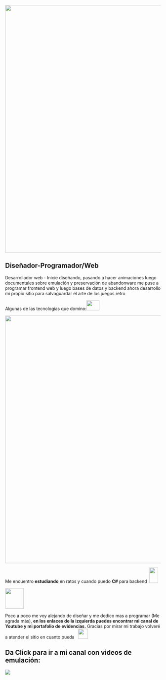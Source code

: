 <div>
 <img src= "https://lh3.googleusercontent.com/L4cAk-APbskDEcpWE58ZgfICbiPJ5rS3LGQkmTjvan-NBtKcOFx3MXdY10GRVi6HC5UiBqV_egY_tPsZY5nZeUzykaRrQPQV12vg-H_L2EZu9Nw4yUsns3CmwObHdBOiaJSHGcnp3WgNmUuuild68jQZ7fBaZnHYx46hNkjOB3DrOMGDUUhTo-Kupfsszf6jhxhol8bpiM32odR_7haVvQofh_uHy8JQzGvfeseSieu0i_pGBSC0AQXYczDz37JFHht_dqbKzEv_GpMmPECF4HqeNHoVhGYDG7SdwxfOoli6Yeo3wxXwv2YMCu43_YFUtMb4R1eEX_53KSD9Qy4nb2pkpRIIVZn9ICFLhK_0dNPMeVegrh8oGAsehJp53_s7S0LuFvPlJ8ZGzIiZ_W_fN-uVbUH8f4Cq2dFHcWdtjC3SEpSBG7m4K-iN-8AeGlmA6v4RrrbsS1ZT46HRfcIKlv4DAfwKq1naRB4eMAvmYeTrWSB03VMhqypcl1kTXm2fG7_FZQRUoIbCjaffuRLeSIp150dxPLBPTYwpIwwjc8570fg5sc6lJBd8G0bntlVrg0eBqh9Lr9phUpxIr6skcg7Tn7m2aG59UQNk8Q6H6PRO0Yb9dEqA9_cdL2imLOWJ21xbz_551EKrp9483BRxNa49yC8E4qbjIZrH09VehLOdExUnvXL9eaZ_yVJsH2IsNWGaCIu4FGjYM1Q9id_U5FLK5QppdMbk5irAGTUbFR-7TWF96DcI0JTC31hyBTl5otEQ5SHvM3XzMex_wT0UkrdYONmel3AAWsU2--EZldOtayfFDwgBaEm9R3aI-Miy3NECLJpwNaswKSmezfXVXihoPzo9GV0lC51yxEz0LhJP1mp0JNGs86ySznK7qQ8igwnDZKyROa2xjs4a0Z5ph8g1NAf18tP2jAo5nmDGbeZpw696=w1280-h640-no?authuser=0" width=800 />
 
 <h2>Diseñador-Programador/Web</h2>
 
 <p>Desarrollador web - Inicie diseñando, pasando a hacer animaciones luego documentales sobre emulación y preservación de abandonware me puse a programar frontend web y luego bases de datos y backend ahora desarrollo mi propio sitio para salvaguardar el arte de los juegos retro</p>
 
 <p>Algunas de las tecnologías que domino:<img src ="[https://lh3.googleusercontent.com/zZ6W9jdTiPILd-yWOeOpQc1dyYXnu37o2uElMPHy5wk19kisKXoiqUCB9Ha8p2h2NPgr8smullfK07V8kGc5AuMBL_eqY2CrX8hCv4NHHfKO3Q-F5wZUJKFs_SFVcClIOodbgShNz01GYUIsdmMRHvBYQHLqudGA_Z4DPVhHIrZ1acxWzXzw7gr8eFUa2lddTMZZ-XR7yYjWV4uSghsjowIzXVYmeu18T5MYp9TpvnG_d48XjJxvdruI0ON1h8AovX6NTl3nAzy4YK3LMVEPYieRiUwSmeL_y_ZPIfbpk5AGbgq43-N94tYN7VIy_MKeGhCJTBiMxG-RFL7pl6e2KyIqVSeRcElhERECYbY4pbxzAHJLE3lGLYyUO_cNOBXE4sYXdRNR89Xy9p3kvKfn8RGxoTkyQ3aXDj2-ztWNMQ2kTD4vg6sOEgm4jrpyCT-jizLDIuSYE0lGA44DqniFOZ1v11rVoq86KFlcfI4EG9PP9qnwbkDx4bgGM8kmextY1LyuhfzOKyrA0anWLlYzD0ymlSobNiypczzUFZB1AYnv-Yjk5NFSBwwA3tFs2ZOLxwImGaqFkiCOEd3-DEqS3zWI9Od5knyQ-o1TlkspdUrY-magNxu-h4XMdJ63PvZC9hi3ubcsRUU-NlSMzE2D33dO7dYGcwzd0Wn5u8-vKBAvJUJKlfkY_BJKqVbjBJyWFBgav-ImN3EpFJjz-lRc_Vd9eEoaGtG5CWcUmMkXzM7xzinyFAo798AJZt-mnTCRvJ3scwD-vJvKLXXEBrSvqXCHf4_FLfE5v60UDSE8uUcXDYK7bHQ0Q6gwnQXBIdk4tdH7slFEul393bJ-z_Z78vQFceHkk-s02ry03AMLxnm238dzZXPGkMnPh4LA3O0eg7RD66O4zk46HaVOUJgpXcORWLX3Mb8vIHLuVuj_D0brqzmu=w506-h407-no?authuser=0" width=42 height=32/> </p>
<img src="https://lh3.googleusercontent.com/w5cq3CjqzY7Nz5j7xt-DQejdk51b54hgQYqCJMkMtyMezD3clJaU4QwNV7EAIGboE3rDb2sT_wJvKpyvvetGhmH4bUN6SApykie06tLN67XMhwU8xaAkVio8Gl21ZNChFeX8SPnmLlHZaUOUUxfADeJhkjjy3Fna_D9MHApWNLB3i6dpXl8eUFmSrx9o8Rq6qf9maaxVmQXEI7wsgzCcXCQ33VJRSuNpPNvWePJBjAuarxABSj6TL4f6S7fbmeXH_HveB9R4JBCj9lNWdErnVsYJfWUCmLAyxPW-cTHjkctUTcnM0QDja02-5DnJyf0dw2AFJEmBbssGafaOMUjBqe8-ca52-ILT6yYS88r4q-5dgFlDB_Pt8QcqmDj-BDTOsngQ4uTZEW5gQ0XrclBJXclQ-z3anh1eX73YCTCl0_UhwV8z7yo9il86tS3e84rlDyNmnh1gRuX3hOMge4sCF2gLhzB9ozHgP_FpqhnxBo5KB6sOeXXAZNCULNoU1B65fVK3r-4zIGN_VJamIn4Uei7h9svKXJays074uzNSYt52itHEc5Yp3P7_px7t6_Klod67JuZbl3pLWcFNlOAqaIl6D5oufr21J3DoEyuH98v1kjEmnx-tbZJAfE420irXuhso72pqBdNqJGmWJh80hVukUOONWIe0FniLWPal_T1mim-_XxJweDVtzIr08UG50gl4NwBvN_OjXq6DR7csHRvTfHSKzXcrJIT4i8cbPY7SzNS8di5nFEA1-v1GYa2WEk4eJJRoEmre3T1treDUG1q4o1OeRYql2Q1r2j6sEyyxaDFQjLM_2lNndR0oLC4aywck28qjA48onVa_2zG6hvTh3DOIclFx7BfEiF4lRUVC7gZICp8P2kgfomjT45meswPbD0eXucPwKCM4sFLtrJ9andgYBSJ0DI76bQ9z3LRmFysM=w1600-h120-no?authuser=0](https://lh3.googleusercontent.com/RuN-1OkjH1VGiWOVwB-mG46eNpxgvodwZAQUCpb3mDlZiNhBHy8E1vKBFfK8y8jTzzQjZhbgyIai4ZGw4k9iPEk5HAYLO__FYIziHIXaFbuWjZzL_e6ZlA61RrAcjTlKRDsLDG09lRn705JQt4ZJlpHYWuRzyc7I7QIGl8myilwYGCh_Cd6Vq1MeqMttAR4NUQHAuTdcGNOJfn3rPCeF_E3MCH-8w54BpiydtExvy-ZgnewnNN7NXXgaIqjbh8yX-D39YQ5FxtmfxICetoe4os2ftrpR-jrAQNdA8aHFlAgBkZuxkvVtr0QalkkKPqpSFiVWHSLBoiYXdUP1TzWU1sPbta35jknYtAQhEtmd87q8DUHAlvtcHmm7LElCAT-D0qot9WGFyP8Aq5OC1EmSiBO0I1DgsPSWMeSXsTDvf82BapJTIdGdgswIK8X-vfCyFf7QN6uGRh8iPvf_BrlBp-DrgXNsF3aelC6e6yTfj6qs5jY-q8kphdZbObGrNJYBfEiwr7SiVXZm0xBD5ktv3tKM-yDpfh0JXHov3ie95vFTRdU-z_2afIQGAD9Mke2Z5Sh6wQBkiTNnD69Hmda4txAizEEhQUbZoynoSTdWjQcpkrZ1MKhLxw_0ZiU64_7u3EUyoxINL4biEi6FwGRNINQmY8BGBiOq7kOYofZi1RnOY5iNvMK_jKz4bbOncagWS_0VbVwY7ch5Uzm1W5HT2EZeAC-JYhwP3aBEt0g6QXvFtS2AtY_To1AuyU2-qG9lzHS7_L-e_ZTTjqXSG-kV6DjZvrmrmyvIkCs6aT-AJcIhsfnr2yV2GyEsQ56XmkYqocn1qnpy09GUo9mn1Ip9PIKlpb2jOcrV0sr1y-lOTlBsuZv-5M_DoSTdCVAgJGREmKRuZZBE1E9g44vZV96xh4ApmBvXjVoEFrQROkX0pOWwvIjv=w1600-h298-no?authuser=0)" width=800 />
 
 
 <p>Me encuentro <strong>estudiando</strong> en ratos y cuando puedo <strong>C#</strong> para backend &nbsp<img src="https://lh3.googleusercontent.com/we_xrPNzgADn-zZPi6qoA_uz_kvsUwVAT4rGuQ4HKKiVjGExNBr2pLeHT0J9NEe2GnlDNT2UuUhpuTcA4InMw4pqQqs4T4KfJN7OcBTCWR3moA9FQTCGdJ6zPSIjnbatQ3fJDbnNQtVQjZEDRhSf6xTj-ZTtQ0F-3OOXqvKpVqUWuXPV71VzfMhKGoYOF-B6PrqL3NCEklc_1eDeLL_bZJgTgkxC7UVgxuSf8szCStrjTCI9ODGuUKBYXUxK-aHtbFgSScrsk9OVHYoJtKt5_df2nR_ehGYqbUKdVjT61EQinCeZjAa--NKbO3ScwcdAicCTDeGHMmPSdl7K1RxLOkKNwCqd6b1HYIOLYpUCkXQDYQ1CXzO23keCAg00k-BWnwO9pM1gjP2ttk9o7GDpnoYxSQD02b-nIMXUFiWPJQ4MDdfE02YpavflSdLFC2PyTA1BDZu4EGMafDZG8o0LkfZQvTiGgNHMvFWolxWU-YE6wPoRbCBRq8y5eDE_MIsvDxfgbe82eVA4f1LJz2cWmXD3vj8mNE2obeI0LeLQ3YVSJI0tYYihMClte43Jw0qIFYcfH8m-KVrbhZTPvoPmhkOEjRW0gtDXUeN1PyAsDwwySG7VAko6_akS2Wi2GmB_sck1F6mtDrth1FPCPiRdeBSGlz9pvAVJf3cmOKqYYUBAf00mwlDHhmtmZMldgnuQRXH498eEYpkAAF4H0mxmP8Pyfq1VNQLqBZ_WFjLTX_h-m1avVEbuRE1n8gAq-VJAqZBgnlYWevZ2zo55SLNmwyOMIapspMn3yathYvAEYavE-xbvZ5-2dptyCBJhuOfgkHYx6fgrWmWBQmVslTvXJUP9c4P-JHXveWcAvSU1jfaPEI8kmeHx7fobTDASYur3ovMGsjuDz0dQQbLYPdd0LhnXQiYeTOPnnRRRCzmdFS3Lrytt=w280-h508-no?authuser=0" width=28 height=50/></p>
 
 <img src ="https://lh3.googleusercontent.com/mQwsz8lPQCs1jqgGTL3oEeeQaQFX9EmNhdHn53e-FAiEwEE2vt66SJQjzcZow1Klr9_O4GYyj68gy1TprZKAwfWHtuXt3Sw8nCRJQm_IkOhzNAxdboSTVqbhOj_AzkBelgklb1tzUsKPRVyEPRmi9FGWdMl7s8rFAZsNpffWZN4Cx9YpBA9OUxDFqtl968MHDGWCZyPP1idVGj63zn0CKoDePGYgRIauAt6AdWSPoI58A-32-FMdRh56YA9rv8uF8F5KG4H5gCGsZ1uayTdDLVfk6lAUy8rs84aCtkGL6ibZwecxNfnLFiuMopdaNXnlhy1d74F6ADX48Uz0e58gAFS-E569oUadCMALbA633WDcyC-P-B1IaDT0WCpur1SnZ4gL4rA05Mfrk2WTPlPZiXlEoCB69G_CS0t9zuifnqeWKVqNz-yoIlzMRc1kQ7qafSkk1PBFo0u-tl1jyPjitPSeoMha2mgrAz_tOW7nJCcMpVQGwkRSnK3l5aga86Jnb_vqUSInlUHvDrnlgzCJpgjEKItyMYgJKG2d7OIxJxsnpKc6z9BY8BkOeNYr_XjSDolw_gp5Jqh4HcXw1hL-V3r2flSxXRHM_41vsGSVTNoIoFvXAM0pdFFjBS2moVKKED9H1Dt9tNG_6gFCxVhvwwfk_qC9UHgfeCRF3LHpwro8Wtl3NVq31VF1dQknuwSA0NO9Qj7uuPSHWhwVQ2NOw6F5u9_Ix3l5Zln60aGiQZ2zjuWbYuHtdjxa9VMuuGDZiOwHqghnlaAki64qkj7KnbEhgXTDjv848gLF5qFbXv2k13miYSXiDo3DHs1KR-5l6vwuS9eAsqXbMRV0Fq6wkgIuFKYmwsdQbXHj7f4-qI3m1BRUi1lW6_Rk6VdWW9XqYlt99DWz8eVFpsZ8XtH4SiC58KneZK0U5AAIMvu03z9RMS3g=w108-h125-no?authuser=0" width=60 height=66 /> 
 
 
 <p>Poco a poco me voy alejando de diseñar y me dedico mas a programar (Me agrada más), <strong>en los enlaces de la izquierda puedes encontrar mi canal de Youtube y mi portafolio de evidencias.</strong> Gracias por mirar mi trabajo volveré a atender el sitio en cuanto pueda &nbsp <img src="https://lh3.googleusercontent.com/0RxVP8WwbDkUQYxMmatB7_ycZkpkA7G6YJvf9dU7woehsNOKhsf2T71q_BtFecr0T2pvJOkBWzCfobfl7t3jDAS0PU9JWwkxVakyunaQAfAWoRMLbkSjPwSdGKA3VMhmkHuanfBxMblPTETiTk3PUrI-ZwIoxs_W8JhUVhma3eMB21VJ41CNZ-AA1EyHL4BEaW06qIoAxC2VdzKsVAiCDP3yAECo8vd3cP6QbYbvVfMJ8F1aeW_NtcaeiJObqPlVDzjnxZV6MObdGQUhllIYuUxknjSGQ5coQfTP9UxqCGG1Nd4zBmeNRc6SF_WVfwaDoiIpbZz_EsersUy_XMNrxYkJ5YeogwK9c4wo6ItX5Lvx6ZbSrdRNqxqQ9_AzmTdxvwC6ReZq7qeshJAYl_nN0IivqfdedH80tjBKpPmzg6WfFwrrByQmYk6QQP3djyyCYsVipUsM0T7jEprON2oT1-tI_q1kNRt5KFf_AYMMAS92HCy7AKQC4D8btz1Ab1apiU8cwjhOFq-iHGlvnC0V5zxlxCiPiZ_Z6xkxhU_RzbsNaiLKEUiDl53E7AWlQoxETZYQ_D_z8CXwd8fChdv3tAUcMq4Q25WfanmThvegZ2DVdQzajOUgmBFR6lOiACIaDy5qnssLiKGCQ9t-HHQULtm_okJgudK0vn5dMtfMVOgy9O8Ra6alQqmewZ0Y1Cf4e1cGiyv4GIUzzt_mCn0xfRLdqrX3nWEfuQKnSm9mS5RTdi5tPsAWUqtXtAmtqKmVHOd-2fCvZDDYYVOji5khSR37edPpTTUoWq69BOi2JFOT41i-OjytgAhOGNG-FLZgiohZMpaAr1k33xb0Ej7pa2qxfo9KvueAuTrgsrAWGZwg2gZV4O04NkAR98hdlV87WSAWz7H1XSKM3M8X3pEEX9OtE1Xf9j1kumk7CaNqQlYBz9uj=w450-h439-no?authuser=0" width=32 height=32 /></p>
 
 
 <h2><strong>Da Click para ir a mi canal con videos de emulación:</strong></h2> <a target="_blank" href="https://www.youtube.com/@nullzero3897" ><img src="https://lh3.googleusercontent.com/RuN-1OkjH1VGiWOVwB-mG46eNpxgvodwZAQUCpb3mDlZiNhBHy8E1vKBFfK8y8jTzzQjZhbgyIai4ZGw4k9iPEk5HAYLO__FYIziHIXaFbuWjZzL_e6ZlA61RrAcjTlKRDsLDG09lRn705JQt4ZJlpHYWuRzyc7I7QIGl8myilwYGCh_Cd6Vq1MeqMttAR4NUQHAuTdcGNOJfn3rPCeF_E3MCH-8w54BpiydtExvy-ZgnewnNN7NXXgaIqjbh8yX-D39YQ5FxtmfxICetoe4os2ftrpR-jrAQNdA8aHFlAgBkZuxkvVtr0QalkkKPqpSFiVWHSLBoiYXdUP1TzWU1sPbta35jknYtAQhEtmd87q8DUHAlvtcHmm7LElCAT-D0qot9WGFyP8Aq5OC1EmSiBO0I1DgsPSWMeSXsTDvf82BapJTIdGdgswIK8X-vfCyFf7QN6uGRh8iPvf_BrlBp-DrgXNsF3aelC6e6yTfj6qs5jY-q8kphdZbObGrNJYBfEiwr7SiVXZm0xBD5ktv3tKM-yDpfh0JXHov3ie95vFTRdU-z_2afIQGAD9Mke2Z5Sh6wQBkiTNnD69Hmda4txAizEEhQUbZoynoSTdWjQcpkrZ1MKhLxw_0ZiU64_7u3EUyoxINL4biEi6FwGRNINQmY8BGBiOq7kOYofZi1RnOY5iNvMK_jKz4bbOncagWS_0VbVwY7ch5Uzm1W5HT2EZeAC-JYhwP3aBEt0g6QXvFtS2AtY_To1AuyU2-qG9lzHS7_L-e_ZTTjqXSG-kV6DjZvrmrmyvIkCs6aT-AJcIhsfnr2yV2GyEsQ56XmkYqocn1qnpy09GUo9mn1Ip9PIKlpb2jOcrV0sr1y-lOTlBsuZv-5M_DoSTdCVAgJGREmKRuZZBE1E9g44vZV96xh4ApmBvXjVoEFrQROkX0pOWwvIjv=w1600-h298-no?authuser=050-h439-no?authuser=0" /></a>
</div>
  
  
